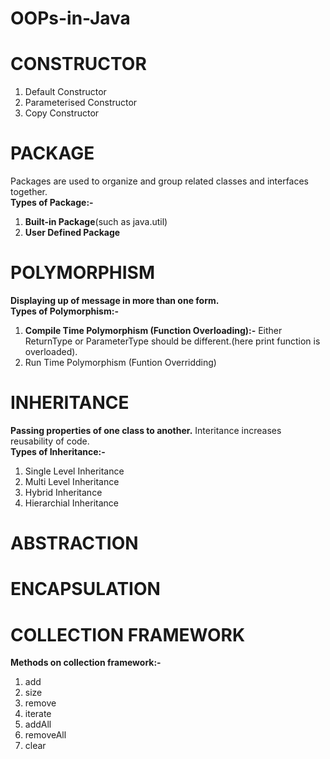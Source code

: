 # OOPs-in-Java
# CONSTRUCTOR
<ol>
  <li>Default Constructor</li>
  <li>Parameterised Constructor</li>
  <li>Copy Constructor</li>
</ol>

# PACKAGE
Packages are used to organize and group related classes and interfaces together. <br>
**Types of Package:-** <br>
<ol>
  <li><b>Built-in Package</b>(such as java.util)</li>
  <li><b>User Defined Package</b></li>
</ol>

# POLYMORPHISM
**Displaying up of message in more than one form.** <br>
**Types of Polymorphism:-** <br>
<ol>
  <li><b>Compile Time Polymorphism (Function Overloading):-</b> Either ReturnType or ParameterType should be different.(here print function is overloaded).</li>
  <li>Run Time Polymorphism (Funtion Overridding)</li>
</ol>

# INHERITANCE
**Passing properties of one class to another.** Interitance increases reusability of code. <br>
**Types of Inheritance:-** <br>
<ol>
  <li>Single Level Inheritance</li>
  <li>Multi Level Inheritance</li>
  <li>Hybrid Inheritance</li>
  <li>Hierarchial Inheritance</li>
</ol>

# ABSTRACTION

# ENCAPSULATION

# COLLECTION FRAMEWORK
**Methods on collection framework:-**
<ol>
  <li>
  add
</li>
  <li>size</li>
  <li>remove</li>
  <li>iterate</li>
  <li>addAll</li>
  <li>removeAll</li>
  <li>clear</li>
</ol>
